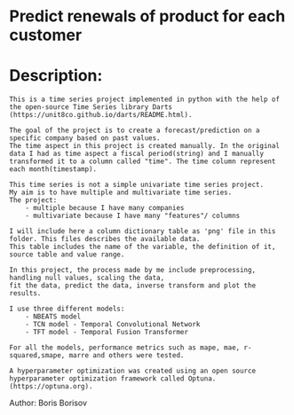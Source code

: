 # Predict renewals of product for each customer

# Description:
    This is a time series project implemented in python with the help of the open-source Time Series library Darts
    (https://unit8co.github.io/darts/README.html).

    The goal of the project is to create a forecast/prediction on a specific company based on past values.
    The time aspect in this project is created manually. In the original data I had as time aspect a fiscal period(string) and I manually transformed it to a column called "time". The time column represent each month(timestamp).

    This time series is not a simple univariate time series project.
    My aim is to have multiple and multivariate time series. 
    The project:
        - multiple because I have many companies
        - multivariate because I have many "features"/ columns

    I will include here a column dictionary table as 'png' file in this folder. This files describes the available data.
    This table includes the name of the variable, the definition of it, source table and value range.
        
    In this project, the process made by me include preprocessing, handling null values, scaling the data,
    fit the data, predict the data, inverse transform and plot the results.

    I use three different models:
        - NBEATS model
        - TCN model - Temporal Convolutional Network
        - TFT model - Temporal Fusion Transformer

    For all the models, performance metrics such as mape, mae, r-squared,smape, marre and others were tested.

    A hyperparameter optimization was created using an open source hyperparameter optimization framework called Optuna.
    (https://optuna.org). 


Author: Boris Borisov
